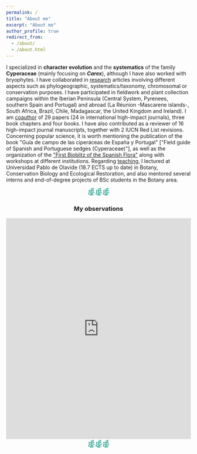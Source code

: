 ```yaml
---
permalink: /
title: "About me"
excerpt: "About me"
author_profile: true
redirect_from: 
  - /about/
  - /about.html
---
```


I specialized in **character evolution** and the **systematics** of the family **Cyperaceae** (mainly focusing on ***Carex***), although I have also worked with bryophytes. I have collaborated in [research](research) articles involving different aspects such as phylogeographic, systematics/taxonomy, chromosomal or conservation purposes. I have participated in fieldwork and plant collection campaigns within the Iberian Peninsula (Central System, Pyrenees, southern Spain and Portugal) and abroad (La Réunion -Mascarene islands-, South Africa, Brazil, Chile, Madagascar, the United Kingdom and Ireland).
I am [coauthor](publications) of 29 papers (24 in international high-impact journals), three book chapters and four books. I have also contributed as a reviewer of 16 high-impact journal manuscripts, together with 2 IUCN Red List revisions. Concerning popular science, it is worth mentioning the publication of the book "Guía de campo de las ciperáceas de España y Portugal" ["Field guide of Spanish and Portuguese sedges (Cyperaceae)"], as well as the organization of the ["First Bioblitz of the Spanish Flora"](https://www.inaturalist.org/projects/i-biomaraton-de-flora-espanola) along with workshops at different institutions. Regarding [teaching](teaching), I lectured at Universidad Pablo de Olavide (18.7 ECTS up to date) in Botany, Conservation Biology and Ecological Restoration, and also mentored several interns and end-of-degree projects of BSc students in the Botany area.


<center>

<img src='/images/android-chrome-192x192.png' width="20"><img src='/images/android-chrome-192x192.png' width="20"><img src='/images/android-chrome-192x192.png' width="20">
<br/>
<h3> My observations</h3>
<iframe src="https://www.inaturalist.org/observations/map?user_id=jimarcor#2/0/0" width="100%" height="600" frameborder="no" border="0" marginwidth="0" marginheight="0"></iframe
</center>

<center>
<img src='/images/android-chrome-192x192.png' width="20"><img src='/images/android-chrome-192x192.png' width="20"><img src='/images/android-chrome-192x192.png' width="20">
<br/>
</center>
